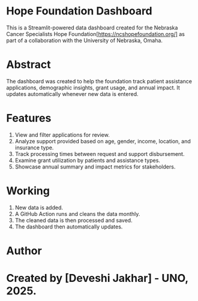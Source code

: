 # Hope Foundation Dashboard
 
This is a Streamlit-powered data dashboard created for the Nebraska Cancer Specialists Hope Foundation[https://ncshopefoundation.org/] as part of a collaboration with the University of Nebraska, Omaha.

# Abstract
The dashboard was created to help the foundation track patient assistance applications, demographic insights, grant usage, and annual impact. It updates automatically whenever new data is entered.

# Features
  1. View and filter applications for review.
  2. Analyze support provided based on age, gender, income, location, and insurance type.
  3. Track processing times between request and support disbursement.
  4. Examine grant utilization by patients and assistance types.
  5. Showcase annual summary and impact metrics for stakeholders.

# Working
  1. New data is added.
  2. A GitHub Action runs and cleans the data monthly.
  3. The cleaned data is then processed and saved.
  4. The dashboard then automatically updates.

# Author
# Created by [Deveshi Jakhar] - UNO, 2025.
